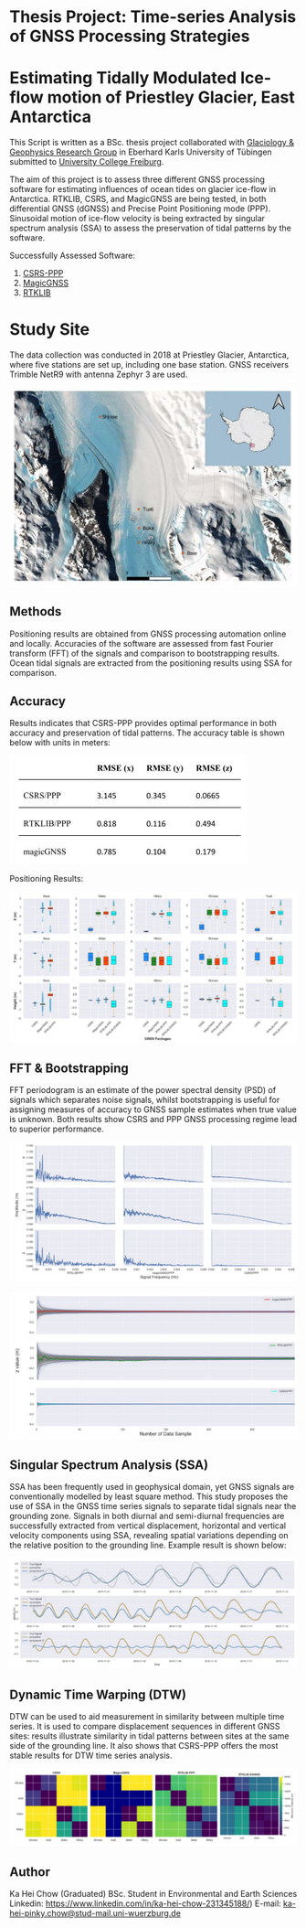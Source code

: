 # Thesis Project: Time-series Analysis of GNSS Processing Strategies
# Estimating Tidally Modulated Ice-flow motion of Priestley Glacier, East Antarctica

This Script is written as a BSc. thesis project collaborated with [Glaciology & Geophysics Research Group](https://uni-tuebingen.de/fakultaeten/mathematisch-naturwissenschaftliche-fakultaet/fachbereiche/geowissenschaften/arbeitsgruppen/mineralogie-geodynamik/forschungsbereich/glaciology-geophysics/glaciology-geophysics/) in Eberhard Karls University of Tübingen submitted to [University College Freiburg](https://www.ucf.uni-freiburg.de/).

The aim of this project is to assess three different GNSS processing software for estimating influences of ocean tides on glacier ice-flow in Antarctica. RTKLIB, CSRS, and MagicGNSS are being tested, in both differential GNSS (dGNSS) and Precise Point Positioning mode (PPP). Sinusoidal motion of ice-flow velocity is being extracted by singular spectrum analysis (SSA) to assess the preservation of tidal patterns by the software.

Successfully Assessed Software:
1. [CSRS-PPP](https://webapp.geod.nrcan.gc.ca/geod/tools-outils/ppp.php?locale=en)
2. [MagicGNSS](https://magicgnss.gmv.com/)
3. [RTKLIB](http://www.rtklib.com/)

# **Study Site**
The data collection was conducted in 2018 at Priestley Glacier, Antarctica, where five stations are set up, including one base station. GNSS receivers Trimble NetR9 with antenna Zephyr 3 are used.

![site](https://github.com/pinkychow1010/GNSS_Project/blob/main/graphicsOutput/overviewMap.JPG)

## **Methods**
Positioning results are obtained from GNSS processing automation online and locally. Accuracies of the software are assessed from fast Fourier transform (FFT) of the signals and comparison to bootstrapping results. Ocean tidal signals are extracted from the positioning results using SSA for comparison.

## **Accuracy**
Results indicates that CSRS-PPP provides optimal performance in both accuracy and preservation of tidal patterns. The accuracy table is shown below with units in meters:

![accuracy](https://github.com/pinkychow1010/GNSS_Project/blob/main/graphicsOutput/positioningAccuracy.JPG)

Positioning Results:

![boxplot](https://github.com/pinkychow1010/GNSS_Project/blob/main/graphicsOutput/positioningBoxplot.JPG)


## **FFT & Bootstrapping**
FFT periodogram is an estimate of the power spectral density (PSD) of signals which separates noise signals, whilst bootstrapping is useful for assigning measures of accuracy to GNSS sample estimates when true value is unknown. Both results show CSRS and PPP GNSS processing regime lead to superior performance.

![FFT](https://github.com/pinkychow1010/GNSS_Project/blob/main/graphicsOutput/FFT.JPG)

![bootstrap](https://github.com/pinkychow1010/GNSS_Project/blob/main/graphicsOutput/bootstrapping.JPG)

## **Singular Spectrum Analysis (SSA)**
SSA has been frequently used in geophysical domain, yet GNSS signals are conventionally modelled by least square method. This study proposes the use of SSA in the GNSS time series signals to separate tidal signals near the grounding zone. Signals in both diurnal and semi-diurnal frequencies are successfully extracted from vertical displacement, horizontal and vertical velocity components using SSA, revealing spatial variations depending on the relative position to the grounding line. Example result is shown below:

![bootstrap](https://github.com/pinkychow1010/GNSS_Project/blob/main/graphicsOutput/SSAshirase.JPG)

## **Dynamic Time Warping (DTW)**
DTW can be used to aid measurement in similarity between multiple time series. It is used to compare displacement sequences in different GNSS sites: results illustrate similarity in tidal patterns between sites at the same side of the grounding line. It also shows that CSRS-PPP offers the most stable results for DTW time series analysis.

![DTW](https://github.com/pinkychow1010/GNSS_Project/blob/main/graphicsOutput/DTW.JPG)

## Author
Ka Hei Chow (Graduated) BSc. Student in Environmental and Earth Sciences
Linkedin: https://www.linkedin.com/in/ka-hei-chow-231345188/) E-mail: ka-hei-pinky.chow@stud-mail.uni-wuerzburg.de
